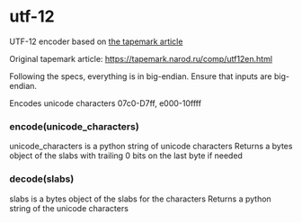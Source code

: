 # utf-12
UTF-12 encoder based on [the tapemark article](https://web.archive.org/web/20230930121239/https://tapemark.narod.ru/comp/utf12en.html)

Original tapemark article: <https://tapemark.narod.ru/comp/utf12en.html>


Following the specs, everything is in big-endian.
Ensure that inputs are big-endian.

Encodes unicode characters 07c0-D7ff, e000-10ffff

### encode(unicode_characters)
unicode_characters is a python string of unicode characters
Returns a bytes object of the slabs with trailing 0 bits on the last byte if needed

### decode(slabs)
slabs is a bytes object of the slabs for the characters
Returns a python string of the unicode characters
